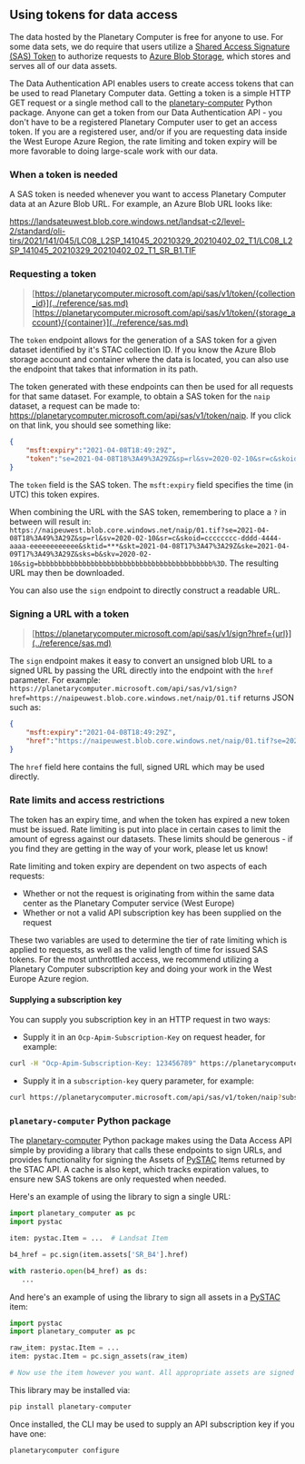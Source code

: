 ## Using tokens for data access

The data hosted by the Planetary Computer is free for anyone to use. For some data sets, we do require that users utilize a [Shared Access Signature (SAS) Token](https://docs.microsoft.com/en-us/azure/storage/common/storage-sas-overview#how-a-shared-access-signature-works) to authorize requests to [Azure Blob Storage](https://docs.microsoft.com/en-us/azure/storage/blobs/), which stores and serves all of our data assets.

The Data Authentication API enables users to create access tokens that can be used to read Planetary Computer data. Getting a token is a simple HTTP GET request or a single method call to the [planetary-computer](https://github.com/microsoft/planetary-computer-sdk-for-python) Python package. Anyone can get a token from our Data Authentication API - you don't have to be a registered Planetary Computer user to get an access token. If you are a registered user, and/or if you are requesting data inside the West Europe Azure Region, the rate limiting and token expiry will be more favorable to doing large-scale work with our data.


### When a token is needed

A SAS token is needed whenever you want to access Planetary Computer data at an Azure Blob URL. For example, an Azure Blob URL looks like:

<https://landsateuwest.blob.core.windows.net/landsat-c2/level-2/standard/oli-tirs/2021/141/045/LC08_L2SP_141045_20210329_20210402_02_T1/LC08_L2SP_141045_20210329_20210402_02_T1_SR_B1.TIF>

### Requesting a token

> [https://planetarycomputer.microsoft.com/api/sas/v1/token/{collection_id}](../reference/sas.md)
> [https://planetarycomputer.microsoft.com/api/sas/v1/token/{storage_account}/{container}](../reference/sas.md)

The `token` endpoint allows for the generation of a SAS token for a given dataset identified by it's STAC collection ID. If you know the Azure Blob storage account and container where the data is located, you can also use the endpoint that takes that information in its path.

The token generated with these endpoints can then be used for all requests for that same dataset. For example, to obtain a SAS token for the `naip` dataset, a request can be made to: <https://planetarycomputer.microsoft.com/api/sas/v1/token/naip>. If you click on that link, you should see something like:

```json
{
    "msft:expiry":"2021-04-08T18:49:29Z",
    "token":"se=2021-04-08T18%3A49%3A29Z&sp=rl&sv=2020-02-10&sr=c&skoid=cccccccc-dddd-4444-aaaa-eeeeeeeeeeee&sktid=***&skt=2021-04-08T17%3A47%3A29Z&ske=2021-04-09T17%3A49%3A29Z&sks=b&skv=2020-02-10&sig=bbbbbbbbbbbbbbbbbbbbbbbbbbbbbbbbbbbbbbbbbbb%3D"
}
```

The `token` field is the SAS token. The `msft:expiry` field specifies the time (in UTC) this token expires.

When combining the URL with the SAS token, remembering to place a `?` in between will result in: `https://naipeuwest.blob.core.windows.net/naip/01.tif?se=2021-04-08T18%3A49%3A29Z&sp=rl&sv=2020-02-10&sr=c&skoid=cccccccc-dddd-4444-aaaa-eeeeeeeeeeee&sktid=***&skt=2021-04-08T17%3A47%3A29Z&ske=2021-04-09T17%3A49%3A29Z&sks=b&skv=2020-02-10&sig=bbbbbbbbbbbbbbbbbbbbbbbbbbbbbbbbbbbbbbbbbbb%3D`. The resulting URL may then be downloaded.

You can also use the `sign` endpoint to directly construct a readable URL.

### Signing a URL with a token

> [https://planetarycomputer.microsoft.com/api/sas/v1/sign?href={url}](../reference/sas.md)

The `sign` endpoint makes it easy to convert an unsigned blob URL to a signed URL by passing the URL directly into the endpoint with the `href` parameter. For example: `https://planetarycomputer.microsoft.com/api/sas/v1/sign?href=https://naipeuwest.blob.core.windows.net/naip/01.tif` returns JSON such as:

```json
{
    "msft:expiry":"2021-04-08T18:49:29Z",
    "href":"https://naipeuwest.blob.core.windows.net/naip/01.tif?se=2021-04-08T18%3A49%3A29Z&sp=rl&sip=20.73.55.19&sv=2020-02-10&sr=c&skoid=cccccccc-dddd-4444-aaaa-eeeeeeeeeeee&sktid=***&skt=2021-04-08T17%3A47%3A29Z&ske=2021-04-09T17%3A49%3A29Z&sks=b&skv=2020-02-10&sig=bbbbbbbbbbbbbbbbbbbbbbbbbbbbbbbbbbbbbbbbbbb%3D"
}
```

The `href` field here contains the full, signed URL which may be used directly.

### Rate limits and access restrictions

The token has an expiry time, and when the token has expired a new token must be issued. Rate limiting is put into place in certain cases to limit the amount of egress against our datasets. These limits should be generous - if you find they are getting in the way of your work, please let us know!

Rate limiting and token expiry are dependent on two aspects of each requests:
  * Whether or not the request is originating from within the same data center as the Planetary Computer service (West Europe)
  * Whether or not a valid API subscription key has been supplied on the request

These two variables are used to determine the tier of rate limiting which is applied to requests, as well as the valid length of time for issued SAS tokens. For the most unthrottled access, we recommend utilizing a Planetary Computer subscription key and doing your work in the West Europe Azure region.

#### Supplying a subscription key

You can supply you subscription key in an HTTP request in two ways:
  * Supply it in an `Ocp-Apim-Subscription-Key` on request header, for example:

```bash
curl -H "Ocp-Apim-Subscription-Key: 123456789" https://planetarycomputer.microsoft.com/api/sas/v1/token/naip?subscription-key=123456789
```
  * Supply it in a `subscription-key` query parameter, for example:

```bash
curl https://planetarycomputer.microsoft.com/api/sas/v1/token/naip?subscription-key=123456789
```

### `planetary-computer` Python package

The [planetary-computer](https://github.com/microsoft/planetary-computer-sdk-for-python) Python package makes using the Data Access API simple by providing a library that calls these endpoints to sign URLs, and provides functionality for signing the Assets of [PySTAC](https://github.com/stac-utils/pystac) Items returned by the STAC API. A cache is also kept, which tracks expiration values, to ensure new SAS tokens are only requested when needed.

Here's an example of using the library to sign a single URL:

```python
import planetary_computer as pc
import pystac

item: pystac.Item = ...  # Landsat Item

b4_href = pc.sign(item.assets['SR_B4'].href)

with rasterio.open(b4_href) as ds:
   ...
```

And here's an example of using the library to sign all assets in a [PySTAC](https://github.com/stac-utils/pystac) item:

```python
import pystac
import planetary_computer as pc

raw_item: pystac.Item = ...
item: pystac.Item = pc.sign_assets(raw_item)

# Now use the item however you want. All appropriate assets are signed for read access.
```

This library may be installed via:

```bash
pip install planetary-computer
```

Once installed, the CLI may be used to supply an API subscription key if you have one:

```bash
planetarycomputer configure
```

